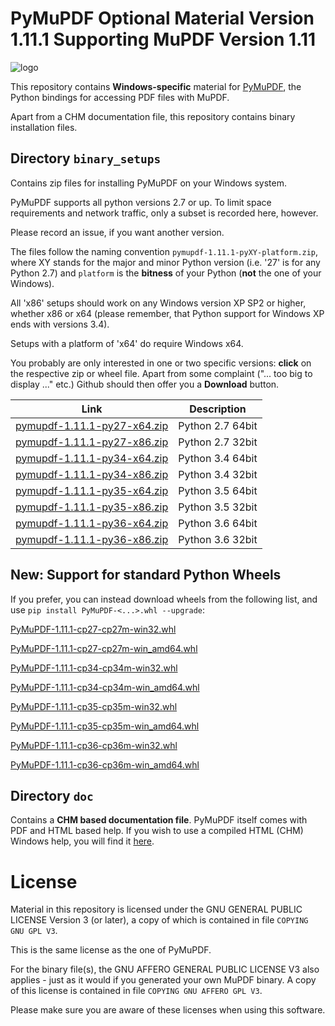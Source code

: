 # PyMuPDF Optional Material Version 1.11.1 Supporting MuPDF Version 1.11

![logo](https://github.com/rk700/PyMuPDF/blob/master/demo/pymupdf.jpg)

This repository contains **Windows-specific** material for [PyMuPDF](https://github.com/rk700/PyMuPDF), the Python bindings for accessing PDF files with MuPDF.

Apart from a CHM documentation file, this repository contains binary installation files.

Directory ``binary_setups``
----------------------------
Contains zip files for installing PyMuPDF on your Windows system.

PyMuPDF supports all python versions 2.7 or up. To limit space requirements and network traffic, only a subset is recorded here, however.

Please record an issue, if you want another version.

The files follow the naming convention ``pymupdf-1.11.1-pyXY-platform.zip``, where XY stands for the major and minor Python version (i.e. '27' is for any Python 2.7) and ``platform`` is the **bitness** of your Python (**not** the one of your Windows).

All 'x86' setups should work on any Windows version XP SP2 or higher, whether x86 or x64 (please remember, that Python support for Windows XP ends with versions 3.4).

Setups with a platform of 'x64' do require Windows x64.

You probably are only interested in one or two specific versions: **click** on the respective zip or wheel file. Apart from some complaint ("... too big to display ..." etc.) Github should then offer you a **Download** button.

Link|Description
----|-------------
[pymupdf-1.11.1-py27-x64.zip](https://github.com/JorjMcKie/PyMuPDF-optional-material/blob/master/binary_setups/pymupdf-1.11.1-py27-x64.zip)|Python 2.7 64bit
[pymupdf-1.11.1-py27-x86.zip](https://github.com/JorjMcKie/PyMuPDF-optional-material/blob/master/binary_setups/pymupdf-1.11.1-py27-x86.zip)|Python 2.7 32bit
[pymupdf-1.11.1-py34-x64.zip](https://github.com/JorjMcKie/PyMuPDF-optional-material/blob/master/binary_setups/pymupdf-1.11.1-py34-x64.zip)|Python 3.4 64bit
[pymupdf-1.11.1-py34-x86.zip](https://github.com/JorjMcKie/PyMuPDF-optional-material/blob/master/binary_setups/pymupdf-1.11.1-py34-x86.zip)|Python 3.4 32bit
[pymupdf-1.11.1-py35-x64.zip](https://github.com/JorjMcKie/PyMuPDF-optional-material/blob/master/binary_setups/pymupdf-1.11.1-py35-x64.zip)|Python 3.5 64bit
[pymupdf-1.11.1-py35-x86.zip](https://github.com/JorjMcKie/PyMuPDF-optional-material/blob/master/binary_setups/pymupdf-1.11.1-py35-x86.zip)|Python 3.5 32bit
[pymupdf-1.11.1-py36-x64.zip](https://github.com/JorjMcKie/PyMuPDF-optional-material/blob/master/binary_setups/pymupdf-1.11.1-py36-x64.zip)|Python 3.6 64bit
[pymupdf-1.11.1-py36-x86.zip](https://github.com/JorjMcKie/PyMuPDF-optional-material/blob/master/binary_setups/pymupdf-1.11.1-py36-x86.zip)|Python 3.6 32bit

**New:** Support for standard Python Wheels
--------------------------------------------
If you prefer, you can instead download wheels from the following list, and use `pip install PyMuPDF-<...>.whl --upgrade`:

[PyMuPDF-1.11.1-cp27-cp27m-win32.whl](https://github.com/JorjMcKie/PyMuPDF-wheels/blob/master/PyMuPDF-1.11.1-cp27-cp27m-win32.whl)

[PyMuPDF-1.11.1-cp27-cp27m-win_amd64.whl](https://github.com/JorjMcKie/PyMuPDF-wheels/blob/master/PyMuPDF-1.11.1-cp27-cp27m-win_amd64.whl)

[PyMuPDF-1.11.1-cp34-cp34m-win32.whl](https://github.com/JorjMcKie/PyMuPDF-wheels/blob/master/PyMuPDF-1.11.1-cp34-cp34m-win32.whl)

[PyMuPDF-1.11.1-cp34-cp34m-win_amd64.whl](https://github.com/JorjMcKie/PyMuPDF-wheels/blob/master/PyMuPDF-1.11.1-cp34-cp34m-win_amd64.whl)

[PyMuPDF-1.11.1-cp35-cp35m-win32.whl](https://github.com/JorjMcKie/PyMuPDF-wheels/blob/master/PyMuPDF-1.11.1-cp35-cp35m-win32.whl)

[PyMuPDF-1.11.1-cp35-cp35m-win_amd64.whl](https://github.com/JorjMcKie/PyMuPDF-wheels/blob/master/PyMuPDF-1.11.1-cp35-cp35m-win_amd64.whl)

[PyMuPDF-1.11.1-cp36-cp36m-win32.whl](https://github.com/JorjMcKie/PyMuPDF-wheels/blob/master/PyMuPDF-1.11.1-cp36-cp36m-win32.whl)

[PyMuPDF-1.11.1-cp36-cp36m-win_amd64.whl](https://github.com/JorjMcKie/PyMuPDF-wheels/blob/master/PyMuPDF-1.11.1-cp36-cp36m-win_amd64.whl)

Directory ``doc``
------------------
Contains a **CHM based documentation file**. PyMuPDF itself comes with PDF and HTML based help. If you wish to use a compiled HTML (CHM) Windows help, you will find it [here](https://github.com/JorjMcKie/PyMuPDF-optional-material/blob/master/doc/PyMuPDF.chm).

# License
Material in this repository is licensed under the GNU GENERAL PUBLIC LICENSE Version 3 (or later), a copy of which is contained in file ``COPYING GNU GPL V3``.

This is the same license as the one of PyMuPDF.

For the binary file(s), the GNU AFFERO GENERAL PUBLIC LICENSE V3 also applies - just as it would if you generated your own MuPDF binary. A copy of this license is contained in file ``COPYING GNU AFFERO GPL V3``.

Please make sure you are aware of these licenses when using this software.
